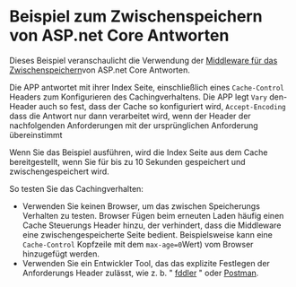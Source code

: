 # <a name="aspnet-core-response-caching-sample"></a>Beispiel zum Zwischenspeichern von ASP.net Core Antworten

Dieses Beispiel veranschaulicht die Verwendung der [Middleware für das Zwischenspeichern](https://docs.microsoft.com/aspnet/core/performance/caching/middleware)von ASP.net Core Antworten.

Die APP antwortet mit ihrer Index Seite, einschließlich eines `Cache-Control` Headers zum Konfigurieren des Cachingverhaltens. Die APP legt `Vary` den-Header auch so fest, dass der Cache so konfiguriert wird, `Accept-Encoding` dass die Antwort nur dann verarbeitet wird, wenn der Header der nachfolgenden Anforderungen mit der ursprünglichen Anforderung übereinstimmt

Wenn Sie das Beispiel ausführen, wird die Index Seite aus dem Cache bereitgestellt, wenn Sie für bis zu 10 Sekunden gespeichert und zwischengespeichert wird.

So testen Sie das Cachingverhalten:

* Verwenden Sie keinen Browser, um das zwischen Speicherungs Verhalten zu testen. Browser Fügen beim erneuten Laden häufig einen Cache Steuerungs Header hinzu, der verhindert, dass die Middleware eine zwischengespeicherte Seite bedient. Beispielsweise kann eine `Cache-Control` Kopfzeile mit dem `max-age=0`Wert) vom Browser hinzugefügt werden.
* Verwenden Sie ein Entwickler Tool, das das explizite Festlegen der Anforderungs Header zulässt, wie z. b. " <a href="https://www.telerik.com/fiddler">fddler</a> " oder <a href="https://www.getpostman.com/">Postman</a>.
